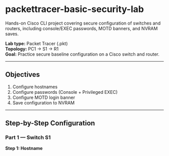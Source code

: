 # packettracer-basic-security-lab

Hands-on Cisco CLI project covering secure configuration of switches and routers, including console/EXEC passwords, MOTD banners, and NVRAM saves.

**Lab type:** Packet Tracer (.pkt)  
**Topology:** PC1 → S1 → R1  
**Goal:** Practice secure baseline configuration on a Cisco switch and router.

---

## Objectives

1. Configure hostnames  
2. Configure passwords (Console + Privileged EXEC)  
3. Configure MOTD login banner  
4. Save configuration to NVRAM

---

## Step-by-Step Configuration

### Part 1 — Switch S1

**Step 1: Hostname**
```text
